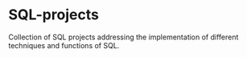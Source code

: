 # SQL-projects
Collection of SQL projects addressing the implementation of different techniques and functions of SQL.
